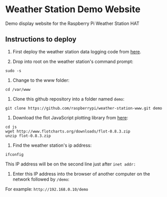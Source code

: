 Weather Station Demo Website
========================

Demo display website for the Raspberry Pi Weather Station HAT

## Instructions to deploy

1. First deploy the weather station data logging code from [here](https://github.com/raspberrypi/weather-station).

1. Drop into root on the weather station's command prompt:

  `sudo -s`
1. Change to the www folder:

  `cd /var/www`
1. Clone this github repository into a folder named `demo`:

  `git clone https://github.com/raspberrypi/weather-station-www.git demo`
  
1. Download the flot JavaScript plotting library from [here](http://www.flotcharts.org/):

  ```
  cd js
  wget http://www.flotcharts.org/downloads/flot-0.8.3.zip
  unzip flot-0.8.3.zip
  ```
1. Find the weather station's ip address:

  `ifconfig`
  
  This IP address will be on the second line just after `inet addr:`
1. Enter this IP address into the browser of another computer on the network followed by `/demo`:

  For example: `http://192.168.0.10/demo`
